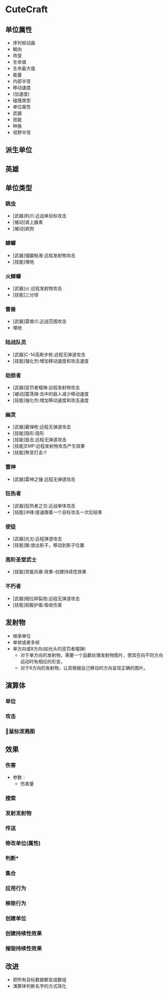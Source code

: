 # CuteCraft

## 单位属性

- 序列帧动画
- 朝向
- 阵营
- 生命值
- 生命最大值
- 能量
- 内部半径
- 移动速度
- ​(加速度)
- 碰撞类型
- 单位属性
- 武器
- 技能
- 种族
- 视野半径

## 派生单位



## 英雄

## 单位类型

### 跳虫

- [武器]利爪:近战单目标攻击
- [被动]肾上腺素
- [被动]疯狗

### 蟑螂

- [武器]强酸粘液:远程发射物攻击
- [技能]埋地

### 火蟑螂

- [武器]火:远程发射物攻击
- [技能]三分球

### 雷兽

- [武器]雷兽爪:近战范围攻击
- 埋地

### 陆战队员

- [武器]C-14高斯步枪:远程无弹道攻击
- [技能]强化剂:增加移动速度和攻击速度

### 劫掠者

- [武器]惩罚者榴弹:远程发射物攻击
- [被动]震荡弹:击中的敌人减少移动速度
- [技能]强化剂:增加移动速度和攻击速度

### 幽灵

- [武器]霰弹枪:远程无弹道攻击
- [技能]隐形:隐形
- [技能]狙击:远程无弹道攻击
- [技能]EMP:远程发射物攻击产生效果
- [技能]聚变打击:!!

### 雷神

- [武器]雷神之锤:远程无弹道攻击

### 狂热者

- [武器]狂热者之刃:近战单体攻击
- [技能]冲锋:提速跟着一个目标攻击一次后结束

### 使徒

- [武器]光刃:远程弹道攻击
- [技能]飘:放出影子，移动到影子位置

### 高阶圣堂武士

- [技能]灵能风暴:效果-创建持续性效果

### 不朽者

- [武器]相位碎裂炮:远程无弹道攻击
- [技能]刚毅护盾:吸收伤害

## 发射物

- 继承单位
- 单帧或者多帧
- 单方向或8方向(如光头的惩罚者榴弹)
    - 对于单方向的发射物，需要一个函数处理发射物图片，使其在向不同方向运动时有相应的形变。
    - 对于8方向的发射物，让其根据自己移动的方向呈现正确的图片。

## 演算体

### 单位

### 攻击

### 鼠标泼溅图

## 效果

### 伤害

- 参数：
    - 伤害量

### 搜索

### 发射发射物

### 传送

### 修改单位(属性)

### 判断*

### 集合

### 应用行为

### 移除行为

### 创建单位

### 创建持续性效果

### 摧毁持续性效果

## 改进

- 把所有目标数据都变成数组
- 演算体判断名字的方式简化